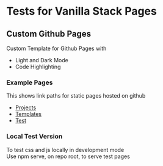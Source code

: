 # Tests for Vanilla Stack Pages

## Custom Github Pages

Custom Template for Github Pages with 
- Light and Dark Mode
- Code Highlighting

### Example Pages

This shows link paths for static pages hosted on github  

- [Projects](custom_github_pages/projects.html)
- [Templates](custom_github_pages/templates.html)
- [Test](custom_github_pages/test.html)

### Local Test Version

To test css and js locally in development mode  
Use npm serve, on repo root, to serve test pages